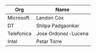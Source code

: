 | Org                    | Name                                                |
| -----------------------| ----------------------------------------------------|
| Microsoft | Landon Cox |
| DT | Shilpa Padgaonkar |
| Telefonica| Jose Ordonez-Lucena |
| Intel | Petar Torre |
